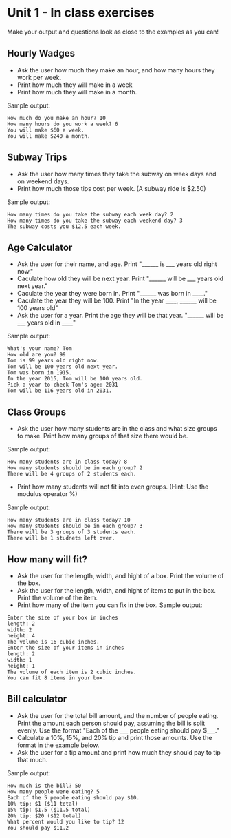 # Unit 1 - In class exercises

Make your output and questions look as close to the examples as you can! 

## Hourly Wadges
* Ask the user how much they make an hour, and how many hours they work per week.
* Print how much they will make in a week
* Print how much they will make in a month.

Sample output:
```
How much do you make an hour? 10
How many hours do you work a week? 6
You will make $60 a week.
You will make $240 a month.
```

## Subway Trips
* Ask the user how many times they take the subway on week days and on weekend days. 
* Print how much those tips cost per week.
(A subway ride is $2.50)

Sample output:
```
How many times do you take the subway each week day? 2
How many times do you take the subway each weekend day? 3
The subway costs you $12.5 each week.
```

## Age Calculator 
* Ask the user for their name, and age. Print "______ is ___ years old right now."
* Caculate how old they will be next year. Print "______ will be ___ years old next year."
* Caculate the year they were born in. Print "______ was born in ____."
* Caculate the year they will be 100. Print "In the year ____, ______ will be 100 years old"
* Ask the user for a year. Print the age they will be that year. "______ will be ___ years old in ____"

Sample output:
```
What's your name? Tom
How old are you? 99
Tom is 99 years old right now.
Tom will be 100 years old next year.
Tom was born in 1915.
In the year 2015, Tom will be 100 years old.
Pick a year to check Tom's age: 2031
Tom will be 116 years old in 2031.
```

## Class Groups
* Ask the user how many students are in the class and what size groups to make. Print how many groups of that size there would be.

Sample output:
```
How many students are in class today? 8
How many students should be in each group? 2
There will be 4 groups of 2 students each.
```
* Print how many students will not fit into even groups. (Hint: Use the modulus operator %)

Sample output:
```
How many students are in class today? 10
How many students should be in each group? 3
There will be 3 groups of 3 students each.
There will be 1 studnets left over.
```

## How many will fit?
* Ask the user for the length, width, and hight of a box. Print the volume of the box. 
* Ask the user for the length, width, and hight of items to put in the box. Print the volume of the item.
* Print how many of the item you can fix in the box.
Sample output:  
```
Enter the size of your box in inches
length: 2
width: 2
height: 4
The volume is 16 cubic inches.
Enter the size of your items in inches
length: 2
width: 1
height: 1
The volume of each item is 2 cubic inches.
You can fit 8 items in your box.
```

## Bill calculator
* Ask the user for the total bill amount, and the number of people eating. Print the amount each person should pay, assuming the bill is split evenly. Use the format "Each of the ___ people eating should pay $___."
* Calculate a 10%, 15%, and 20% tip and print those amounts. Use the format in the example below.
* Ask the user for a tip amount and print how much they should pay to tip that much.

Sample output:  
```
How much is the bill? 50
How many people were eating? 5
Each of the 5 people eating should pay $10.
10% tip: $1 ($11 total)
15% tip: $1.5 ($11.5 total)
20% tip: $20 ($12 total)
What percent would you like to tip? 12
You should pay $11.2
```
